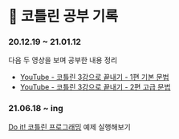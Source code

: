 # 📝 코틀린 공부 기록
### 20.12.19 ~ 21.01.12
다음 두 영상을 보며 공부한 내용 정리
- [YouTube - 코틀린 3강으로 끝내기 - 1편 기본 문법](https://www.youtube.com/watch?v=IDVnZPjRCYg)
- [YouTube - 코틀린 3강으로 끝내기 - 2편 고급 문법](https://www.youtube.com/watch?v=Q5noYbbc9uc)

### 21.06.18 ~ ing
[Do it! 코틀린 프로그래밍](http://www.yes24.com/Product/Goods/74035266) 예제 실행해보기
